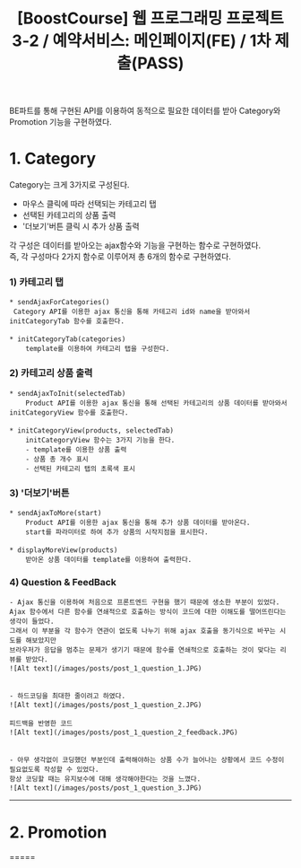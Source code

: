 ﻿---
layout: post
title: '[BoostCourse] 웹 프로그래밍 프로젝트 3-2 / 예약서비스: 메인페이지(FE) / 1차 제출(PASS)'
image: '/images/posts/boostcourse.JPG'
---



BE파트를 통해 구현된 API를 이용하여 동적으로 필요한 데이터를 받아 Category와 Promotion 기능을 구현하였다.  

# 1. Category

Category는 크게 3가지로 구성된다.  
* 마우스 클릭에 따라 선택되는 카테고리 탭
* 선택된 카테고리의 상품 출력
* '더보기'버튼 클릭 시 추가 상품 출력

각 구성은 데이터를 받아오는 ajax함수와 기능을 구현하는 함수로 구현하였다.  
즉, 각 구성마다 2가지 함수로 이루어져 총 6개의 함수로 구현하였다.  

### 1) 카테고리 탭
    * sendAjaxForCategories()  
     Category API를 이용한 ajax 통신을 통해 카테고리 id와 name을 받아와서 initCategoryTab 함수를 호출한다.
        
    * initCategoryTab(categories)  
        template를 이용하여 카테고리 탭을 구성한다.

### 2) 카테고리 상품 출력
    * sendAjaxToInit(selectedTab)  
        Product API를 이용한 ajax 통신을 통해 선택된 카테고리의 상품 데이터를 받아와서 initCategoryView 함수를 호출한다.

    * initCategoryView(products, selectedTab)  
        initCategoryView 함수는 3가지 기능을 한다.  
        - template를 이용한 상품 출력
        - 상품 총 개수 표시
        - 선택된 카테고리 탭의 초록색 표시

### 3) '더보기'버튼
    * sendAjaxToMore(start)  
        Product API를 이용한 ajax 통신을 통해 추가 상품 데이터를 받아온다.
        start를 파라미터로 하여 추가 상품의 시작지점을 표시한다.

    * displayMoreView(products)  
        받아온 상품 데이터를 template를 이용하여 출력한다.



### 4) Question & FeedBack  
    - Ajax 통신을 이용하여 처음으로 프론트엔드 구현을 했기 때문에 생소한 부분이 있었다.  
    Ajax 함수에서 다른 함수를 연쇄적으로 호출하는 방식이 코드에 대한 이해도를 떨어뜨린다는 생각이 들었다.  
    그래서 이 부분을 각 함수가 연관이 없도록 나누기 위해 ajax 호출을 동기식으로 바꾸는 시도를 해보았지만   
    브라우저가 응답을 멈추는 문제가 생기기 때문에 함수를 연쇄적으로 호출하는 것이 맞다는 리뷰를 받았다.  
    ![Alt text](/images/posts/post_1_question_1.JPG)


    - 하드코딩을 최대한 줄이려고 하였다.
    ![Alt text](/images/posts/post_1_question_2.JPG)

    피드백을 반영한 코드
    ![Alt text](/images/posts/post_1_question_2_feedback.JPG)


    - 아무 생각없이 코딩했던 부분인데 출력해야하는 상품 수가 늘어나는 상황에서 코드 수정이 필요없도록 작성할 수 있었다.
    항상 코딩할 때는 유지보수에 대해 생각해야한다는 것을 느꼈다.
    ![Alt text](/images/posts/post_1_question_3.JPG)



*****



# 2. Promotion
=====